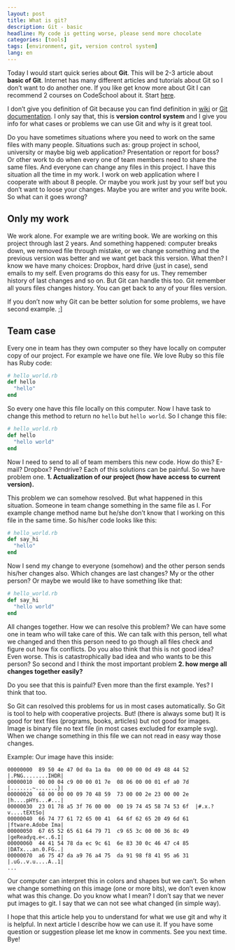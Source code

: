 ```yaml
---
layout: post
title: What is git?
description: Git - basic
headline: My code is getting worse, please send more chocolate
categories: [tools]
tags: [environment, git, version control system]
lang: en
---
```


Today I would start quick series about **Git**. This will be 2-3 article about **basic of Git**. Internet has many different articles and tutorials about Git so I don’t want to do another one. If you like get know more about Git I can recommend 2 courses on CodeSchool about it. Start [here](https://www.codeschool.com/courses/try-git).

I don’t give you definition of Git because you can find definition in [wiki](https://en.wikipedia.org/wiki/Git_(software)) or [Git documentation](https://git-scm.com/documentation). I only say that, this is **version control system** and I give you info for what cases or problems we can use Git and why is it great tool.

Do you have sometimes situations where you need to work on the same files with many people. Situations such as: group project in school, university or maybe big web application? Presentation or report for boss? Or other work to do when every one of team members need to share the same files. And everyone can change any files in this project. I have this situation all the time in my work. I work on web application where I cooperate with about 8 people. Or maybe you work just by your self but you don’t want to loose your changes. Maybe you are writer and you write book. So what can it goes wrong?

## Only my work

We work alone. For example we are writing book. We are working on this project through last 2 years. And something happened: computer breaks down, we removed file through mistake, or we change something and the previous version was better and we want get back this version. What then? I know we have many choices: Dropbox, hard drive (just in case), send emails to my self. Even programs do this easy for us. They remember history of last changes and so on. But Git can handle this too. Git remember all yours files changes history. You can get back to any of your files version.

If you don’t now why Git can be better solution for some problems, we have second example. ;]

## Team case

Every one in team has they own computer so they have locally on computer copy of our project. For example we have one file. We love Ruby so this file has Ruby code:

```ruby
# hello_world.rb
def hello
  "hello"
end
```

So every one have this file locally on this computer. Now I have task to change this method to return no `hello` but `hello world`. So I change this file:

```ruby
# hello_world.rb
def hello
  "hello world"
end
```

Now I need to send to all of team members this new code. How do this? E-mail? Dropbox? Pendrive? Each of this solutions can be painful. So we have problem one. **1. Actualization of our project (how have access to current version).**

This problem we can somehow resolved. But what happened in this situation. Someone in team change something in the same file as I. For example change method name but he/she don’t know that I working on this file in the same time. So his/her code looks like this:

```ruby
# hello_world.rb
def say_hi
  "hello"
end
```

Now I send my change to everyone (somehow) and the other person sends his/her changes also. Which changes are last changes? My or the other person? Or maybe we would like to have something like that:

```ruby
# hello_world.rb
def say_hi
  "hello world"
end
```

All changes together. How we can resolve this problem? We can have some one in team who will take care of this. We can talk with this person, tell what we changed and then this person need to go though all files check and figure out how fix conflicts. Do you also think that this is not good idea? Even worse. This is catastrophically bad idea and who wants to be this person? So second and I think the most important problem **2. how merge all changes together easily?**

Do you see that this is painful? Even more than the first example. Yes? I think that too.

So Git can resolved this problems for us in most cases automatically. So Git is tool to help with cooperative projects. But! (there is always some but) It is good for text files (programs, books, articles) but not good for images. Image is binary file no text file (in most cases excluded for example svg). When we change something in this file we can not read in easy way those changes.

Example:
Our image have this inside:

```
00000000  89 50 4e 47 0d 0a 1a 0a  00 00 00 0d 49 48 44 52  |.PNG........IHDR|
00000010  00 00 04 c9 00 00 01 7e  08 06 00 00 01 ef a0 7d  |.......~.......}|
00000020  68 00 00 00 09 70 48 59  73 00 00 2e 23 00 00 2e  |h....pHYs...#...|
00000030  23 01 78 a5 3f 76 00 00  00 19 74 45 58 74 53 6f  |#.x.?v....tEXtSo|
00000040  66 74 77 61 72 65 00 41  64 6f 62 65 20 49 6d 61  |ftware.Adobe Ima|
00000050  67 65 52 65 61 64 79 71  c9 65 3c 00 00 36 8c 49  |geReadyq.e<..6.I|
00000060  44 41 54 78 da ec 9c 61  6e 83 30 0c 46 47 c4 85  |DATx...an.0.FG..|
00000070  a6 75 47 da a9 76 a4 75  da 91 98 f8 41 95 a6 31  |.uG..v.u....A..1|
...
```

Our computer can interpret this in colors and shapes but we can’t. So when we change something on this image (one or more bits), we don’t even know what was this change. Do you know what I mean? I don’t say that we never put images to git. I say that we can not see what changed (in simple way).

I hope that this article help you to understand for what we use git and why it is helpful. In next article I describe how we can use it. If you have some question or suggestion please let me know in comments. See you next time. Bye!
